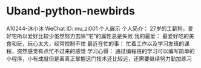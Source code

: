 # Uband-python-newbirds
A10244-沐小沐
WeChat ID: mu_zi001
个人展示
		个人简介：
		27岁的工薪狗，爱好宅所以爱好比较少虽然努力去除“宅”的属性总是失败
		我的最爱：
		最爱好吃的美食和玩，玩心太大，经常控制不住
		最近在忙的事：
		忙着工作以及学习友班的课程，突然感觉有点忙不过来的感觉
		学习心得：
		通过编程班的学习可以编写简单的小程序，小有成就但是离真正掌握这门技术还比较远，还需要继续努力勤加练习